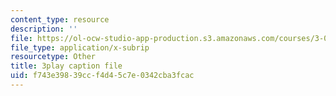 ```yaml
---
content_type: resource
description: ''
file: https://ol-ocw-studio-app-production.s3.amazonaws.com/courses/3-054-cellular-solids-structure-properties-and-applications-spring-2015/f743e39839ccf4d45c7e0342cba3fcac_4zpQwirFsbk.srt
file_type: application/x-subrip
resourcetype: Other
title: 3play caption file
uid: f743e398-39cc-f4d4-5c7e-0342cba3fcac
---
```

